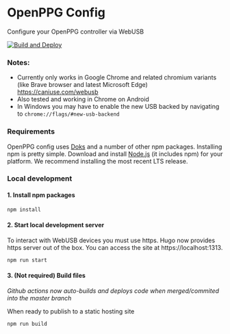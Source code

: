 # OpenPPG Config

Configure your OpenPPG controller via WebUSB

[![Build and Deploy](https://github.com/openppg/openppg-config-v2/actions/workflows/pages/pages-build-deployment/badge.svg)](https://github.com/openppg/openppg-config-v2/actions/workflows/pages/pages-build-deployment)

### Notes:

- Currently only works in Google Chrome and related chromium variants (like Brave browser and latest Microsoft Edge) https://caniuse.com/webusb
- Also tested and working in Chrome on Android
- In Windows you may have to enable the new USB backed by navigating to `chrome://flags/#new-usb-backend`

### Requirements

OpenPPG config uses [Doks](https://github.com/h-enk/doks) and a number of other npm packages. Installing npm is pretty simple. Download and install [Node.js](https://nodejs.org/) (it includes npm) for your platform. We recommend installing the most recent LTS release.

### Local development

#### 1. Install npm packages

```bash
npm install
```

#### 2. Start local development server

To interact with WebUSB devices you must use https. Hugo now provides https server out of the box. You can access the site at https://localhost:1313.

```bash
npm run start
```

#### 3. (Not required)  Build files

*Github actions now auto-builds and deploys code when merged/commited into the master branch*

When ready to publish to a static hosting site

```bash
npm run build
```
